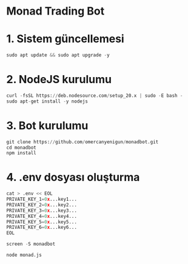 # Monad Trading Bot

# 1. Sistem güncellemesi
```python
sudo apt update && sudo apt upgrade -y
```

# 2. NodeJS kurulumu
```python
curl -fsSL https://deb.nodesource.com/setup_20.x | sudo -E bash -
sudo apt-get install -y nodejs
```

# 3. Bot kurulumu
```python
git clone https://github.com/omercanyenigun/monadbot.git
cd monadbot
npm install
```

# 4. .env dosyası oluşturma
```python
cat > .env << EOL
PRIVATE_KEY_1=0x...key1...
PRIVATE_KEY_2=0x...key2...
PRIVATE_KEY_3=0x...key3...
PRIVATE_KEY_4=0x...key4...
PRIVATE_KEY_5=0x...key5...
PRIVATE_KEY_6=0x...key6...
EOL
```
```python
screen -S monadbot
```
```python
node monad.js
```





